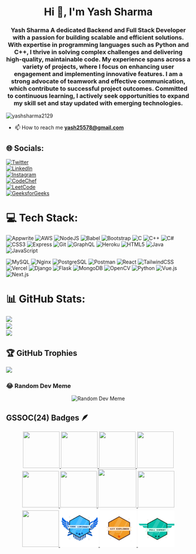 <h1 align="center">Hi 👋, I'm Yash Sharma</h1>
<h3 align="center">Yash Sharma
A dedicated Backend and Full Stack Developer with a passion for building scalable and efficient solutions. With expertise in programming languages such as Python and C++, I thrive in solving complex challenges and delivering high-quality, maintainable code. My experience spans across a variety of projects, where I focus on enhancing user engagement and implementing innovative features. I am a strong advocate of teamwork and effective communication, which contribute to successful project outcomes. Committed to continuous learning, I actively seek opportunities to expand my skill set and stay updated with emerging technologies.</h3>

<p align="left"> <img src="https://komarev.com/ghpvc/?username=yashsharma2129&label=Profile%20views&color=0e75b6&style=flat" alt="yashsharma2129" /> </p>

- 📫 How to reach me **yash25578@gmail.com**

## 🌐 Socials:
[![Twitter](https://img.shields.io/badge/Twitter-%231DA1F2.svg?logo=Twitter&logoColor=white)](https://twitter.com/yashsharma_21)  
[![LinkedIn](https://img.shields.io/badge/LinkedIn-%230077B5.svg?logo=linkedin&logoColor=white)](https://www.linkedin.com/in/yash-sharma-a7a074236/)  
[![Instagram](https://img.shields.io/badge/Instagram-%23E4405F.svg?logo=Instagram&logoColor=white)](https://www.instagram.com/yash_sharma21__/)  
[![CodeChef](https://img.shields.io/badge/CodeChef-%23CC8D00.svg?logo=CodeChef&logoColor=white)](https://www.codechef.com/users/lucas_legand)  
[![LeetCode](https://img.shields.io/badge/LeetCode-%23FFA116.svg?logo=LeetCode&logoColor=white)](https://leetcode.com/u/lucas_legend/)  
[![GeeksforGeeks](https://img.shields.io/badge/GeeksforGeeks-%230A9F3D.svg?logo=GeeksforGeeks&logoColor=white)](https://www.geeksforgeeks.org/user/yash2c6wf/)

# 💻 Tech Stack:  
![Appwrite](https://img.shields.io/badge/appwrite-%23000000.svg?style=flat-square&logo=appwrite&logoColor=white) ![AWS](https://img.shields.io/badge/AWS-%23FF9900.svg?style=flat-square&logo=amazon-aws&logoColor=white) ![NodeJS](https://img.shields.io/badge/node.js-6DA55F?style=flat-square&logo=node.js&logoColor=white) ![Babel](https://img.shields.io/badge/babel-%23F9DC3E.svg?style=flat-square&logo=babel&logoColor=white) ![Bootstrap](https://img.shields.io/badge/bootstrap-%238511FA.svg?style=flat-square&logo=bootstrap&logoColor=white) ![C](https://img.shields.io/badge/c-%2300599C.svg?style=flat-square&logo=c&logoColor=white) ![C++](https://img.shields.io/badge/c++-%2300599C.svg?style=flat-square&logo=c%2B%2B&logoColor=white) ![C#](https://img.shields.io/badge/csharp-%23239120.svg?style=flat-square&logo=csharp&logoColor=white) ![CSS3](https://img.shields.io/badge/css3-%231572B6.svg?style=flat-square&logo=css3&logoColor=white) ![Express](https://img.shields.io/badge/express.js-%23404d59.svg?style=flat-square&logo=express&logoColor=%2361DAFB) ![Git](https://img.shields.io/badge/git-%23F1502F.svg?style=flat-square&logo=git&logoColor=white) ![GraphQL](https://img.shields.io/badge/graphql-%23E10098.svg?style=flat-square&logo=graphql&logoColor=white) ![Heroku](https://img.shields.io/badge/heroku-%23430098.svg?style=flat-square&logo=heroku&logoColor=white) ![HTML5](https://img.shields.io/badge/html5-%23E34F26.svg?style=flat-square&logo=html5&logoColor=white) ![Java](https://img.shields.io/badge/java-%23F7DF1E.svg?style=flat-square&logo=java&logoColor=white) ![JavaScript](https://img.shields.io/badge/javascript-%23323330.svg?style=flat-square&logo=javascript&logoColor=%23F7DF1E)  

![MySQL](https://img.shields.io/badge/mysql-%2300000f.svg?style=flat-square&logo=mysql&logoColor=white) ![Nginx](https://img.shields.io/badge/nginx-%23009639.svg?style=flat-square&logo=nginx&logoColor=white) ![PostgreSQL](https://img.shields.io/badge/postgresql-%23316192.svg?style=flat-square&logo=postgresql&logoColor=white) ![Postman](https://img.shields.io/badge/postman-%23FF6C37.svg?style=flat-square&logo=postman&logoColor=white) ![React](https://img.shields.io/badge/react-%2320232a.svg?style=flat-square&logo=react&logoColor=%2361DAFB) ![TailwindCSS](https://img.shields.io/badge/tailwindcss-%2338B2AC.svg?style=flat-square&logo=tailwind-css&logoColor=white) ![Vercel](https://img.shields.io/badge/vercel-%23000000.svg?style=flat-square&logo=vercel&logoColor=white) ![Django](https://img.shields.io/badge/django-%23092E20.svg?style=flat-square&logo=django&logoColor=white) ![Flask](https://img.shields.io/badge/flask-%23000000.svg?style=flat-square&logo=flask&logoColor=white) ![MongoDB](https://img.shields.io/badge/mongodb-%2347A248.svg?style=flat-square&logo=mongodb&logoColor=white) ![OpenCV](https://img.shields.io/badge/opencv-%235C3EE8.svg?style=flat-square&logo=opencv&logoColor=white) ![Python](https://img.shields.io/badge/python-%233776AB.svg?style=flat-square&logo=python&logoColor=white) ![Vue.js](https://img.shields.io/badge/vue.js-%2335495e.svg?style=flat-square&logo=vue.js&logoColor=%234FC08D) ![Next.js](https://img.shields.io/badge/next.js-%23000000.svg?style=flat-square&logo=next.js&logoColor=white)  

# 📊 GitHub Stats:
![](https://github-readme-stats.vercel.app/api?username=yashsharma2129&theme=dark&hide_border=false&include_all_commits=true&count_private=true)<br/>
![](https://github-readme-streak-stats.herokuapp.com/?user=YashSharma21293&theme=dark&hide_border=false)<br/>
![](https://github-readme-stats.vercel.app/api/top-langs/?username=yashsharma2129&theme=dark&hide_border=false&include_all_commits=true&count_private=true&layout=compact)

## 🏆 GitHub Trophies
![](https://github-profile-trophy.vercel.app/?username=yashsharma2129&theme=darkhub&no-frame=false&no-bg=false&margin-w=4)
### 😂 Random Dev Meme
<div align="center">
  <img src="https://dz2cdn1.dzone.com/storage/temp/13990138-code-21.gif" alt="Random Dev Meme" style="height: 200px;" />
</div>



## GSSOC(24) Badges 🪶
<div style='display:flex; align-items:center; gap: 10px;' align='center'><a href="https://gssoc.girlscript.tech/leaderboard">
<img src="https://raw.githubusercontent.com/GSSoC24/Postman-Challenge/main/docs/assets/Postman%20White.png" width="100px" height="100px" />
  <img src="https://raw.githubusercontent.com/GSSoC24/Postman-Challenge/main/docs/assets/1.png" width="100px" height="100px" />
  <img src="https://raw.githubusercontent.com/GSSoC24/Postman-Challenge/main/docs/assets/2.png" width="100px" height="100px" />
  <img src="https://raw.githubusercontent.com/GSSoC24/Postman-Challenge/main/docs/assets/3.png" width="100px" height="100px" />
  <img src="https://raw.githubusercontent.com/GSSoC24/Postman-Challenge/main/docs/assets/4.png" width="100px" height="100px" />
  <img src="https://raw.githubusercontent.com/GSSoC24/Postman-Challenge/main/docs/assets/5.png" width="100px" height="100px" />
  <img src="https://raw.githubusercontent.com/GSSoC24/Postman-Challenge/main/docs/assets/6.png" width="105px" height="105px" />
  <img src="https://raw.githubusercontent.com/GSSoC24/Postman-Challenge/main/docs/assets/7.png" width="100px" height="100px" />
  <img src="https://raw.githubusercontent.com/GSSoC24/Postman-Challenge/main/docs/assets/8.png" width="100px" height="100px" />
  <img src="https://raw.githubusercontent.com/GSSoC24/Contributor/refs/heads/main/assets/Code%20Luminary.png" width="105px" height="105px" />
  <img src="https://raw.githubusercontent.com/GSSoC24/Contributor/refs/heads/main/assets/Git%20Explorer.png" width="100px" height="100px" />
  <img src="https://raw.githubusercontent.com/GSSoC24/Contributor/refs/heads/main/assets/Pull%20Expert.png" width="100px" height="100px" /></a>
</div>
